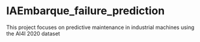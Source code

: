 # IAEmbarque_failure_prediction
This project focuses on predictive maintenance in industrial machines using the AI4I 2020 dataset
